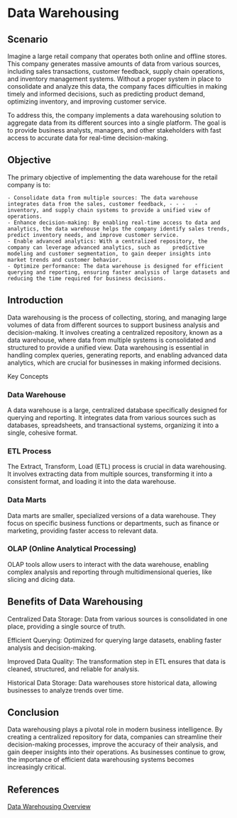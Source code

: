   

# Data Warehousing



## Scenario



Imagine a large retail company that operates both online and offline stores. This company generates massive amounts of data from various sources, including sales transactions, customer feedback, supply chain operations, and inventory management systems. Without a proper system in place to consolidate and analyze this data, the company faces difficulties in making timely and informed decisions, such as predicting product demand, optimizing inventory, and improving customer service.

To address this, the company implements a data warehousing solution to aggregate data from its different sources into a single platform. The goal is to provide business analysts, managers, and other stakeholders with fast access to accurate data for real-time decision-making.



## Objective



The primary objective of implementing the data warehouse for the retail company is to:

    - Consolidate data from multiple sources: The data warehouse integrates data from the sales, customer feedback, - - -   - inventory, and supply chain systems to provide a unified view of operations.
    - Enhance decision-making: By enabling real-time access to data and analytics, the data warehouse helps the company identify sales trends, predict inventory needs, and improve customer service.
    - Enable advanced analytics: With a centralized repository, the company can leverage advanced analytics, such as    predictive modeling and customer segmentation, to gain deeper insights into market trends and customer behavior.
    - Optimize performance: The data warehouse is designed for efficient querying and reporting, ensuring faster analysis of large datasets and reducing the time required for business decisions.

  

## Introduction

  

Data warehousing is the process of collecting, storing, and managing large volumes of data from different sources to support business analysis and decision-making. It involves creating a centralized repository, known as a data warehouse, where data from multiple systems is consolidated and structured to provide a unified view. Data warehousing is essential in handling complex queries, generating reports, and enabling advanced data analytics, which are crucial for businesses in making informed decisions.

Key Concepts

  

### Data Warehouse

  

A data warehouse is a large, centralized database specifically designed for querying and reporting. It integrates data from various sources such as databases, spreadsheets, and transactional systems, organizing it into a single, cohesive format.

  

### ETL Process

The Extract, Transform, Load (ETL) process is crucial in data warehousing. It involves extracting data from multiple sources, transforming it into a consistent format, and loading it into the data warehouse.

  

### Data Marts

Data marts are smaller, specialized versions of a data warehouse. They focus on specific business functions or departments, such as finance or marketing, providing faster access to relevant data.

  

### OLAP (Online Analytical Processing)

OLAP tools allow users to interact with the data warehouse, enabling complex analysis and reporting through multidimensional queries, like slicing and dicing data.

  

## Benefits of Data Warehousing

  

Centralized Data Storage: Data from various sources is consolidated in one place, providing a single source of truth.

Efficient Querying: Optimized for querying large datasets, enabling faster analysis and decision-making.

Improved Data Quality: The transformation step in ETL ensures that data is cleaned, structured, and reliable for analysis.

Historical Data Storage: Data warehouses store historical data, allowing businesses to analyze trends over time.

  

## Conclusion

  

Data warehousing plays a pivotal role in modern business intelligence. By creating a centralized repository for data, companies can streamline their decision-making processes, improve the accuracy of their analysis, and gain deeper insights into their operations. As businesses continue to grow, the importance of efficient data warehousing systems becomes increasingly critical.

  

## References

  

[Data Warehousing Overview](https://www.oracle.com/database/what-is-a-data-warehouse/)
